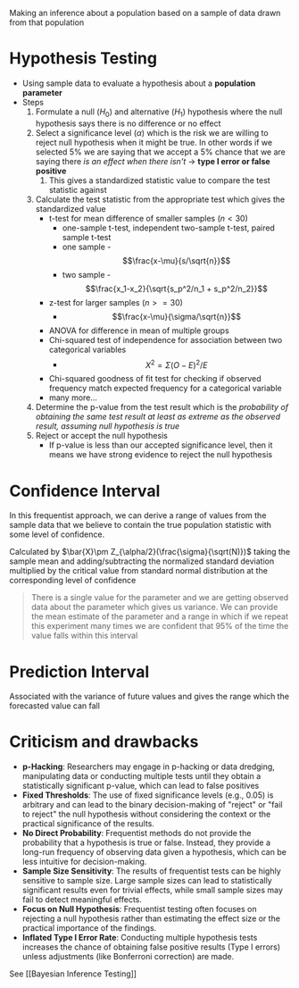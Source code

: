 Making an inference about a population based on a sample of data drawn from that population
# Hypothesis Testing
- Using sample data to evaluate a hypothesis about a **population parameter**
- Steps
	1. Formulate a null ($H_0$) and alternative ($H_1$) hypothesis where the null hypothesis says there is no difference or no effect
	2. Select a significance level ($\alpha$) which is the risk we are willing to reject null hypothesis when it might be true. In other words if we selected 5% we are saying that we accept a 5% chance that we are saying there *is an effect when there isn't* -> **type I error or false positive** 
		1. This gives a standardized statistic value to compare the test statistic against
	3. Calculate the test statistic from the appropriate test which gives the standardized value
		- t-test for mean difference of smaller samples ($n<30$)
			- one-sample t-test, independent two-sample t-test, paired sample t-test
			- one sample - $$\frac{x-\mu}{s/\sqrt{n}}$$
			- two sample - $$\frac{x_1-x_2}{\sqrt{s_p^2/n_1 + s_p^2/n_2}}$$
		- z-test for larger samples ($n>=30$)
			- $$\frac{x-\mu}{\sigma/\sqrt{n}}$$
		- ANOVA for difference in mean of multiple groups
		- Chi-squared test of independence for association between two categorical variables
			- $$X^2=\Sigma{(O-E)^2/E}$$
		- Chi-squared goodness of fit test for checking if observed frequency match expected frequency for a categorical variable
		- many more...
	4. Determine the p-value from the test result which is the *probability of obtaining the same test result at least as extreme as the observed result, assuming null hypothesis is true*
	5. Reject or accept the null hypothesis
		- If p-value is less than our accepted significance level, then it means we have strong evidence to reject the null hypothesis
# Confidence Interval
In this frequentist approach, we can derive a range of values from the sample data that we believe to contain the true population statistic with some level of confidence. 

Calculated by $\bar{X}\pm Z_{\alpha/2}(\frac{\sigma}{\sqrt(N)})$ taking the sample mean and adding/subtracting the normalized standard deviation multiplied by the critical value from standard normal distribution at the corresponding level of confidence

> There is a single value for the parameter and we are getting observed data about the parameter which gives us variance. We can provide the mean estimate of the parameter and a range in which if we repeat this experiment many times we are confident that 95% of the time the value falls within this interval 

# Prediction Interval
Associated with the variance of future values and gives the range which the forecasted value can fall 

# Criticism and drawbacks
- **p-Hacking**: Researchers may engage in p-hacking or data dredging, manipulating data or conducting multiple tests until they obtain a statistically significant p-value, which can lead to false positives
- **Fixed Thresholds**: The use of fixed significance levels (e.g., 0.05) is arbitrary and can lead to the binary decision-making of "reject" or "fail to reject" the null hypothesis without considering the context or the practical significance of the results.
- **No Direct Probability**: Frequentist methods do not provide the probability that a hypothesis is true or false. Instead, they provide a long-run frequency of observing data given a hypothesis, which can be less intuitive for decision-making.
- **Sample Size Sensitivity**: The results of frequentist tests can be highly sensitive to sample size. Large sample sizes can lead to statistically significant results even for trivial effects, while small sample sizes may fail to detect meaningful effects.
- **Focus on Null Hypothesis**: Frequentist testing often focuses on rejecting a null hypothesis rather than estimating the effect size or the practical importance of the findings.
- **Inflated Type I Error Rate**: Conducting multiple hypothesis tests increases the chance of obtaining false positive results (Type I errors) unless adjustments (like Bonferroni correction) are made.

See [[Bayesian Inference Testing]]